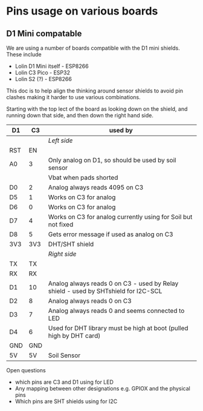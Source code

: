 # Pins usage on various boards

## D1 Mini compatable
We are using a number of boards compatible with the D1 mini shields. These include

* Lolin D1 Mini itself - ESP8266 
* Lolin C3 Pico - ESP32
* Lolin S2 (?) - ESP8266

This doc is to help align the thinking around sensor shields to avoid pin clashes making it harder to use 
various combinations.

Starting with the top lect of the board as looking down on the shield, and running down that side,
and then down the right hand side.

 D1 | C3| used by|
|----|---|--------|
|    |   | *Left side*|
|RST |EN | |
|A0  |3  | Only analog on D1, so should be used by soil sensor|
|    |   | Vbat when pads shorted |
|D0  |2  | Analog always reads 4095 on C3|
|D5  |1  | Works on C3 for analog|
|D6  |0  | Works on C3 for analog|
|D7  |4  | Works on C3 for analog currently using for Soil but not fixed|
|D8  |5  | Gets error message if used as analog on C3|
|3V3 |3V3| DHT/SHT shield |
|    |   | *Right side*|
|TX  |TX ||
|RX  |RX ||
|D1  |10 | Analog always reads 0 on C3 - used by Relay shield - used by SHTshield for I2C-SCL |
|D2  |8  | Analog always reads 0 on C3|  used by SHT shield for I2C-SDA 
|D3  |7  | Analog always reads 0 and seems connected to LED|
|D4  |6  | Used for DHT library must be high at boot (pulled high by DHT card)
|GND |GND||
|5V  |5V |Soil Sensor|

Open questions
* which pins are C3 and D1 using for LED
* Any mapping between other designations e.g. GPIOX and the physical pins
* Which pins are SHT shields using for I2C
